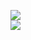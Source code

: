 [![](https://img.shields.io/badge/Made%20With-Github%20Spray-lightgrey.svg?style=for-the-badge&logo=github)](https://github.com/Annihil/github-spray#6135)  
[![](https://i.imgur.com/2DrTn0Z.gif)](https://github.com/Annihil/github-spray)